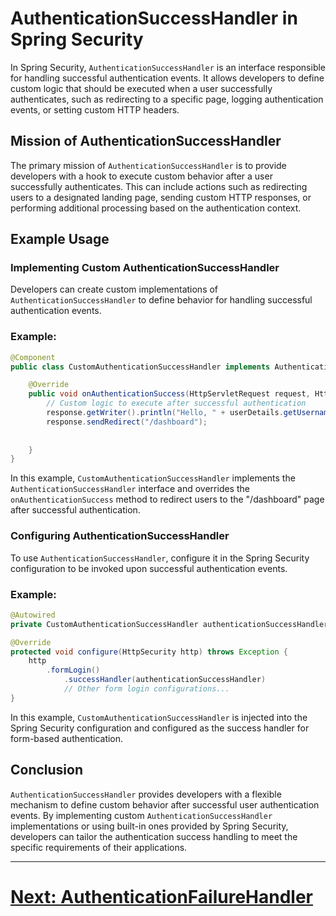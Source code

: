 # AuthenticationSuccessHandler in Spring Security

In Spring Security, `AuthenticationSuccessHandler` is an interface responsible for handling successful authentication events. It allows developers to define custom logic that should be executed when a user successfully authenticates, such as redirecting to a specific page, logging authentication events, or setting custom HTTP headers.

## Mission of AuthenticationSuccessHandler

The primary mission of `AuthenticationSuccessHandler` is to provide developers with a hook to execute custom behavior after a user successfully authenticates. This can include actions such as redirecting users to a designated landing page, sending custom HTTP responses, or performing additional processing based on the authentication context.

## Example Usage

### Implementing Custom AuthenticationSuccessHandler

Developers can create custom implementations of `AuthenticationSuccessHandler` to define behavior for handling successful authentication events.

### Example:

```java
@Component
public class CustomAuthenticationSuccessHandler implements AuthenticationSuccessHandler {

    @Override
    public void onAuthenticationSuccess(HttpServletRequest request, HttpServletResponse response, Authentication authentication) throws IOException, ServletException {
        // Custom logic to execute after successful authentication
        response.getWriter().println("Hello, " + userDetails.getUsername() + "! You have successfully logged in.");
        response.sendRedirect("/dashboard");
        
        
    }
}
```

In this example, `CustomAuthenticationSuccessHandler` implements the `AuthenticationSuccessHandler` interface and overrides the `onAuthenticationSuccess` method to redirect users to the "/dashboard" page after successful authentication.

### Configuring AuthenticationSuccessHandler

To use `AuthenticationSuccessHandler`, configure it in the Spring Security configuration to be invoked upon successful authentication events.

### Example:

```java
@Autowired
private CustomAuthenticationSuccessHandler authenticationSuccessHandler;

@Override
protected void configure(HttpSecurity http) throws Exception {
    http
        .formLogin()
            .successHandler(authenticationSuccessHandler)
            // Other form login configurations...
}
```

In this example, `CustomAuthenticationSuccessHandler` is injected into the Spring Security configuration and configured as the success handler for form-based authentication.


## Conclusion

`AuthenticationSuccessHandler` provides developers with a flexible mechanism to define custom behavior after successful user authentication events. By implementing custom `AuthenticationSuccessHandler` implementations or using built-in ones provided by Spring Security, developers can tailor the authentication success handling to meet the specific requirements of their applications.

---

# [Next: AuthenticationFailureHandler](authentication-failure-handler.md)
